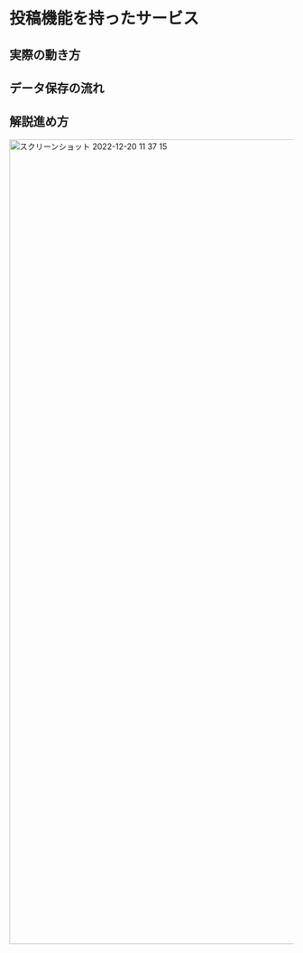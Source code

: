 # 投稿機能を持ったサービス

## 実際の動き方

## データ保存の流れ

## 解説進め方
<img width="1424" alt="スクリーンショット 2022-12-20 11 37 15" src="https://user-images.githubusercontent.com/61648667/208569105-ef5e25f2-0972-4943-a1a5-534b7da47598.png">
